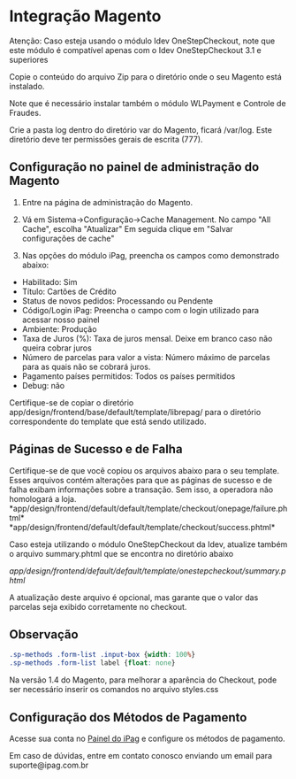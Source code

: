 # Integração Magento

<aside class="notice">
    Atenção: Caso esteja usando o módulo Idev OneStepCheckout, note que este módulo é compatível apenas com o Idev OneStepCheckout 3.1 e superiores
</aside>

Copie o conteúdo do arquivo Zip para o diretório onde o seu Magento está instalado.
<aside class="notice">
    Note que é necessário instalar também o módulo WLPayment e Controle de Fraudes.
</aside>

Crie a pasta log dentro do diretório var do Magento, ficará <magentodir>/var/log. Este diretório deve ter permissões gerais de escrita (777).

## Configuração no painel de administração do Magento

1. Entre na página de administração do Magento.

2. Vá em Sistema->Configuração->Cache Management.
	No campo "All Cache", escolha "Atualizar"
	Em seguida clique em "Salvar configurações de cache"

3. Nas opções do módulo iPag, preencha os campos como demonstrado abaixo:
 * Habilitado: Sim
 * Título: Cartões de Crédito
 * Status de novos pedidos: Processando ou Pendente
 * Código/Login iPag: Preencha o campo com o login utilizado para acessar nosso painel
 * Ambiente: Produção
 * Taxa de Juros (%): Taxa de juros mensal. Deixe em branco caso não queira cobrar juros
 * Número de parcelas para valor a vista: Número máximo de parcelas para as quais não se cobrará juros.
 * Pagamento países permitidos: Todos os países permitidos
 * Debug: não

<aside class="notice">
    Certifique-se de copiar o diretório app/design/frontend/base/default/template/librepag/ para o diretório correspondente do template que está sendo utilizado.
</aside>

## Páginas de Sucesso e de Falha
<aside class="warning">
    Certifique-se de que você copiou os arquivos abaixo para o seu template.
	Esses arquivos contém alterações para que as páginas de sucesso e de falha exibam informações sobre a transação.
	Sem isso, a operadora não homologará a loja.
</aside>
*app/design/frontend/default/default/template/checkout/onepage/failure.phtml*
*app/design/frontend/default/default/template/checkout/success.phtml*


Caso esteja utilizando o módulo OneStepCheckout da Idev, atualize também o arquivo summary.phtml que se encontra no diretório abaixo

*app/design/frontend/default/default/template/onestepcheckout/summary.phtml*

A atualização deste arquivo é opcional, mas garante que o valor das parcelas seja exibido corretamente no checkout.

## Observação

```css
.sp-methods .form-list .input-box {width: 100%}
.sp-methods .form-list label {float: none}
```
Na versão 1.4 do Magento, para melhorar a aparência do Checkout, pode ser necessário inserir os comandos no arquivo styles.css

## Configuração dos Métodos de Pagamento
Acesse sua conta no <a href="https://painel.ipag.com.br"> Painel do iPag</a> e configure os métodos de pagamento.
<aside class="notice">
    Em caso de dúvidas, entre em contato conosco enviando um email para suporte@ipag.com.br
</aside>
